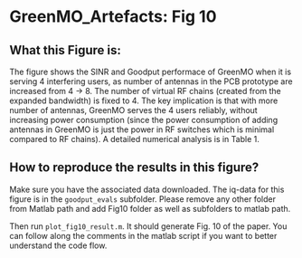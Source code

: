 # GreenMO_Artefacts: Fig 10

## What this Figure is:
The figure shows the SINR and Goodput performace of GreenMO when it is serving 4 interfering users, as number of antennas in the PCB prototype are increased from 4 -> 8. The number of virtual RF chains (created from the expanded bandwidth) is fixed to 4. The key implication is that with more number of antennas, GreenMO serves the 4 users reliably, without increasing power consumption (since the power consumption of adding antennas in GreenMO is just the power in RF switches which is minimal compared to RF chains). A detailed numerical analysis is in Table 1.

## How to reproduce the results in this figure?
Make sure you have the associated data downloaded. The iq-data for this figure is in the `goodput_evals` subfolder. Please remove any other folder from Matlab path and add Fig10 folder as well as subfolders to matlab path. 

Then run `plot_fig10_result.m`. It should generate Fig. 10 of the paper. You can follow along the comments in the matlab script if you want to better understand the code flow.